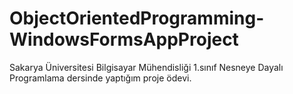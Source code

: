 # ObjectOrientedProgramming-WindowsFormsAppProject
Sakarya Üniversitesi Bilgisayar Mühendisliği 1.sınıf Nesneye Dayalı Programlama dersinde yaptığım proje ödevi.
